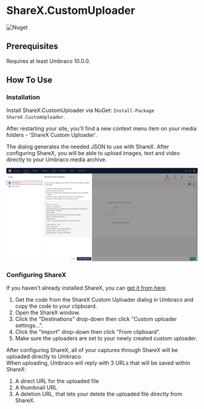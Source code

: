 # ShareX.CustomUploader
![Nuget](https://img.shields.io/nuget/v/ShareX.CustomUploader)

## Prerequisites
Requires at least Umbraco 10.0.0.

## How To Use
### Installation

Install ShareX.CustomUploader via NuGet: `Install-Package ShareX.CustomUploader`.

After restarting your site, you'll find a new context menu item on your media folders - 'ShareX Custom Uploader'.

The dialog generates the needed JSON to use with ShareX. After configuring ShareX, you will be able to upload images, text and video directly to your Umbraco media archive.

![ShareX Custom Uploader](https://raw.githubusercontent.com/mastrup/ShareX.CustomUploader/main/assets/screenshot.png "ShareX Custom Uploader screnshot")



### Configuring ShareX

If you haven't already installed ShareX, you can [get it from here](https://getsharex.com/).

1. Get the code from the ShareX Custom Uploader dialog in Umbraco and copy the code to your clipboard.
2. Open the ShareX window.
3. Click the "Destinations" drop-down then click "Custom uploader settings...".
4. Click the "Import" drop-down then click "From clipboard".
5. Make sure the uploaders are set to your newly created custom uploader.

After configuring ShareX, all of your captures through ShareX will be uploaded directly to Umbraco.<br>
When uploading, Umbraco will reply with 3 URLs that will be saved within ShareX:
1. A direct URL for the uploaded file
2. A thumbnail URL
3. A deletion URL, that lets your delete the uploaded file directly from ShareX.
